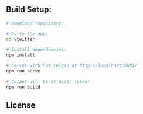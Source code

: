 

## Build Setup:

```bash
# Download repository:

# Go to the app:
cd vtwitter

# Install dependencies:
npm install

# Server with hot reload at http://localhost:8081/
npm run serve

# Output will be at dist/ folder
npm run build
```

## License

